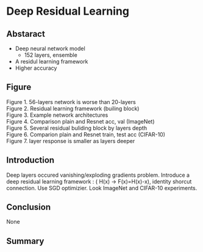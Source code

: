 # Deep Residual Learning

## Abstaract

- Deep neural network model
    - 152 layers, ensemble
- A residul learning framework
- Higher accuracy

## Figure
Figure 1. 56-layers network is worse than 20-layers \
Figure 2. Residual learning framework (builing block) \
Figure 3. Example network architectures \
Figure 4. Comparison plain and Resnet acc, val (ImageNet) \
Figure 5. Several residual buliding block by layers depth \
Figure 6. Comparion plain and Resnet train, test acc (CIFAR-10) \
Figure 7. layer response is smaller as layers deeper

## Introduction
Deep layers occured vanishing/exploding gradients problem.
Introduce a deep residual learning framework : ( H(x) -> F(x)=H(x)-x), identity shorcut connection.
Use SGD optimizier.
Look ImageNet and CIFAR-10 experiments.

## Conclusion
None

## Summary
